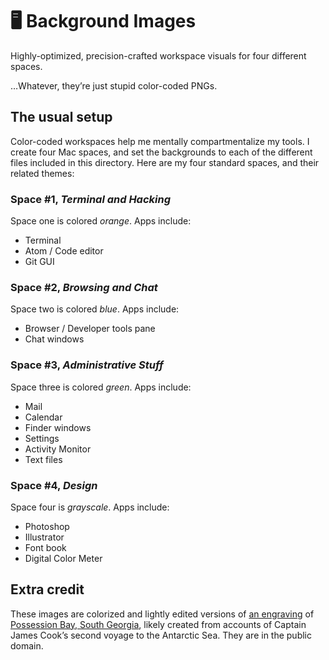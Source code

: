 # 🖥 Background Images
Highly-optimized, precision-crafted workspace visuals for four different spaces.

…Whatever, they’re just stupid color-coded PNGs.

## The usual setup
Color-coded workspaces help me mentally compartmentalize my tools. I create four Mac spaces, and set the backgrounds to each of the different files included in this directory. Here are my four standard spaces, and their related themes:

### Space #1, _Terminal and Hacking_
Space one is colored *orange*. Apps include:

- Terminal
- Atom / Code editor
- Git GUI

### Space #2, _Browsing and Chat_
Space two is colored *blue*. Apps include:

- Browser / Developer tools pane
- Chat windows

### Space #3, _Administrative Stuff_
Space three is colored *green*. Apps include:

- Mail
- Calendar
- Finder windows
- Settings
- Activity Monitor
- Text files

### Space #4, _Design_
Space four is *grayscale*. Apps include:

- Photoshop
- Illustrator
- Font book
- Digital Color Meter

## Extra credit
These images are colorized and lightly edited versions of [an engraving](http://collections.rmg.co.uk/collections/objects/154053.html) of [Possession Bay, South Georgia](https://en.wikipedia.org/wiki/Possession_Bay), likely created from accounts of Captain James Cook’s second voyage to the Antarctic Sea. They are in the public domain.
